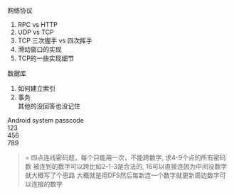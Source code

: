 网络协议  
1. RPC vs HTTP  
2. UDP vs TCP  
3. TCP 三次握手 vs 四次挥手  
4. 滑动窗口的实现  
5. TCP的一些实现细节  
  
数据库  
1. 如何建立索引  
2. 事务  
其他的没回答也没记住


Android system passcode  
123  
456  
789  
>= 四点连线密码题，每个只能用一次，不能跨数字, 求4-9个点的所有密码数
被连到的数字可以跨比如2-1-3是合法的, 16可以直接连因为中间没数字  
就大概写了个思路 大概就是用DFS然后每新连一个数字就更新周边数字可以连接的数字


<!--stackedit_data:
eyJoaXN0b3J5IjpbLTIwNjU5MDA2MzgsMjg5MjkxOF19
-->